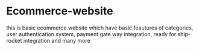 # Ecommerce-website
this is basic ecommerce website which have basic feautures of categories, user authentication system, payment gate way integration, ready for ship-rocket integration and many more
